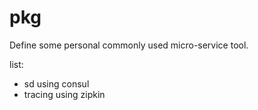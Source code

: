 # pkg

Define some personal commonly used micro-service tool.

list:

- sd using consul
- tracing using zipkin
